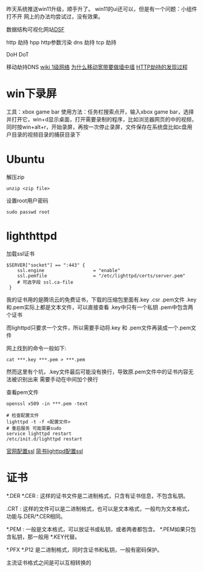 昨天系统推送win11升级，顺手升了。
win11的ui还可以，但是有一个问题：小组件打不开
网上的办法均尝试过，没有效果。


数据结构可视化网站[DSF](https://www.cs.usfca.edu/~galles/visualization/Algorithms.html)

http 劫持
hpp http参数污染
dns 劫持
tcp 劫持

DoH
DoT

移动劫持DNS
[wiki 1级网络](https://en.wikipedia.org/wiki/Tier_1_network)
[为什么移动宽带要做墙中墙](http://machbbs.com/hostloc/83640)
[HTTP劫持的发现过程](https://www.freebuf.com/articles/network/232568.html)

# win下录屏
工具：xbox game bar
使用方法：任务栏搜索点开，输入xbox game bar，选择并打开它，win+d显示桌面，打开需要录制的程序，比如浏览器网页的中的视频，同时按win+alt+r，开始录屏，再按一次停止录屏，文件保存在系统盘比如c盘用户目录的视频目录的捕获目录下

# Ubuntu
解压zip
```
unzip <zip file>
```
设置root用户密码
```
sudo passwd root
```

# lighthttpd
加载ssl证书
```
$SERVER["socket"] == ":443" {
    ssl.engine                  = "enable" 
    ssl.pemfile                 = "/etc/lighttpd/certs/server.pem" 
    # 可选字段 ssl.ca-file  
 }
```
我的证书用的是腾讯云的免费证书，下载的压缩包里面有.key .csr .pem文件
.key和.pem实际上都是文本文件，可以直接查看
.key中只有一个私钥
.pem中包含两个证书

而lighttpd只要求一个文件，所以需要手动将.key 和 .pem文件再装成一个.pem文件

网上找到的命令一般如下:
```
cat ***.key ***.pem > ***.pem
```
然而这里有个坑，.key文件最后可能没有换行，导致原.pem文件中的证书内容无法被识别出来
需要手动在中间加个换行

查看pem文件
```
openssl x509 -in ***.pem -text
```

```
# 检查配置文件
lighttpd -t -f <配置文件>
# 重启服务 可能需要sudo
service lighttpd restart 
/etc/init.d/lighttpd restart
```


[官网配置ssl](https://wiki.archlinux.org/title/Lighttpd_(%E7%AE%80%E4%BD%93%E4%B8%AD%E6%96%87)#%E9%80%9A%E8%BF%87SSL%E5%90%AF%E5%8A%A8HTTPS)
[简书lighttpd配置ssl](https://www.jianshu.com/p/925af198f0fe)

# 证书
*.DER *.CER : 这样的证书文件是二进制格式，只含有证书信息，不包含私钥。

.CRT : 这样的文件可以是二进制格式，也可以是文本格式，一般均为文本格式，功能与.DER/*.CER相同。

*.PEM : 一般是文本格式，可以放证书或私钥，或者两者都包含。 *.PEM如果只包含私钥，那一般用 *.KEY代替。

*.PFX *.P12 是二进制格式，同时含证书和私钥，一般有密码保护。

主流证书格式之间是可以互相转换的